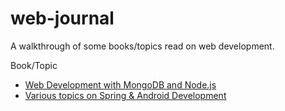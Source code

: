 # web-journal

A walkthrough of some books/topics read on web development.

Book/Topic

- [Web Development with MongoDB and Node.js](mongodb-nodejs/README.md)
- [Various topics on Spring & Android Development](spring-android/README.md)
